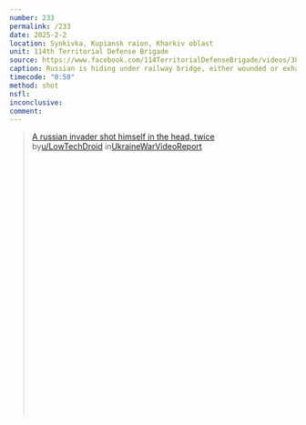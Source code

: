 ```yaml
---
number: 233
permalink: /233
date: 2025-2-2
location: Synkivka, Kupiansk raion, Kharkiv oblast
unit: 114th Territorial Defense Brigade
source: https://www.facebook.com/114TerritorialDefenseBrigade/videos/3857515724512600
caption: Russian is hiding under railway bridge, either wounded or exhausted. He first tries to shoot himself with AK to his chin only to hurt himself, then tries again holding it in front of his face, this time successfully
timecode: "0:50"
method: shot
nsfl: 
inconclusive: 
comment: 
---
```

<blockquote class="reddit-embed-bq" style="height:500px" data-embed-height="544"><a href="https://www.reddit.com/r/UkraineWarVideoReport/comments/1ifudmt/a_russian_invader_shot_himself_in_the_head_twice/">A russian invader shot himself in the head, twice</a><br> by<a href="https://www.reddit.com/user/LowTechDroid/">u/LowTechDroid</a> in<a href="https://www.reddit.com/r/UkraineWarVideoReport/">UkraineWarVideoReport</a></blockquote><script async="" src="https://embed.reddit.com/widgets.js" charset="UTF-8"></script>